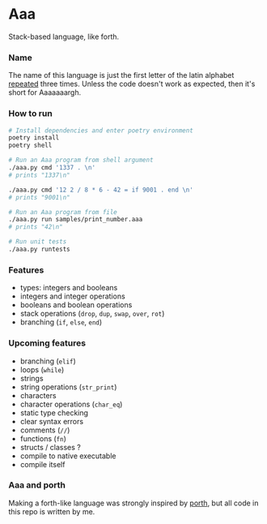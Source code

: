 # Aaa
Stack-based language, like forth.

### Name
The name of this language is just the first letter of the latin alphabet [repeated](https://en.uncyclopedia.co/wiki/AAAAAAAAA!) three times. Unless the code doesn't work as expected, then it's short for Aaaaaaargh.

### How to run
```sh
# Install dependencies and enter poetry environment
poetry install
poetry shell

# Run an Aaa program from shell argument
./aaa.py cmd '1337 . \n'
# prints "1337\n"

./aaa.py cmd '12 2 / 8 * 6 - 42 = if 9001 . end \n'
# prints "9001\n"

# Run an Aaa program from file
./aaa.py run samples/print_number.aaa
# prints "42\n"

# Run unit tests
./aaa.py runtests
```

### Features
- types: integers and booleans
- integers and integer operations
- booleans and boolean operations
- stack operations (`drop`, `dup`, `swap`, `over`, `rot`)
- branching (`if`, `else`, `end`)

### Upcoming features
- branching (`elif`)
- loops (`while`)
- strings
- string operations (`str_print`)
- characters
- character operations (`char_eq`)
- static type checking
- clear syntax errors
- comments (`//`)
- functions (`fn`)
- structs / classes ?
- compile to native executable
- compile itself

### Aaa and porth
Making a forth-like language was strongly inspired by [porth](https://gitlab.com/tsoding/porth), but all code in this repo is written by me.
